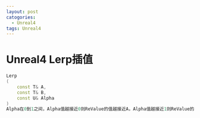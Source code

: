 ```yaml
---
layout: post
catogories:
  - Unreal4
tags: Unreal4
---
```


<h1>
    Unreal4 Lerp插值
</h1>





```c++
Lerp
(
    const T& A,
    const T& B,
    const U& Alpha
)
Alpha在0到1之间，Alpha值越接近0则ReValue的值越接近A，Alpha值越接近1则ReValue的值越接近B
```

